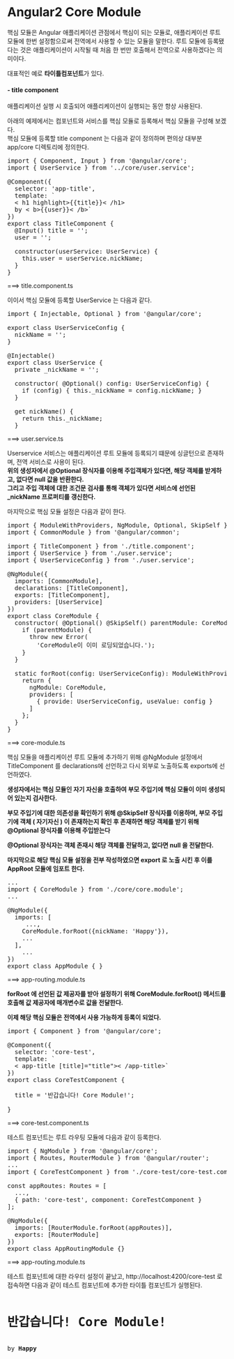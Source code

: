 Angular2 Core Module
====
핵심 모듈은 Angular 애플리케이션 관점에서 핵심이 되는 모듈로, 애플리케이션 루트 모듈에 한번 설정함으로써 전역에서 사용할 수 있는 모듈을 말한다. 루트 모듈에 등록됐다는 것은 애플리케이션이 시작될 때 처음 한 번만 호출해서 전역으로 사용하겠다는 의미이다.

대표적인 예로 **타이틀컴포넌트**가 있다.

#### - title component
애플리케이션 실행 시 호출되어 애플리케이션이 실행되는 동안 항상 사용된다.

아래의 예제에서는 컴포넌트와 서비스를 핵심 모듈로 등록해서 핵심 모듈을 구성해 보겠다.<br>
핵심 모듈에 등록할 title component 는 다음과 같이 정의하며 편의상 대부분 app/core 디렉토리에 정의한다.

<pre>
import { Component, Input } from '@angular/core';
import { UserService } from '../core/user.service';

@Component({
  selector: 'app-title',
  template: `
  < h1 highlight>{{title}}< /h1>
  by < b>{{user}}< /b>`
})
export class TitleComponent {
  @Input() title = '';
  user = '';

  constructor(userService: UserService) {
    this.user = userService.nickName;
  }
}
</pre>

===> title.component.ts

이이서 핵심 모듈에 등록할 UserService 는 다음과 같다.

<pre>
import { Injectable, Optional } from '@angular/core';

export class UserServiceConfig {
  nickName = '';
}

@Injectable()
export class UserService {
  private _nickName = '';

  constructor( @Optional() config: UserServiceConfig) {
    if (config) { this._nickName = config.nickName; }
  }

  get nickName() {
    return this._nickName;
  }
</pre>

===> user.service.ts

Userservice 서비스는 애플리케이션 루트 모듈에 등록되기 떄문에 싱글턴으로 존재하며, 전역 서비스로 사용이 된다.<br>
**위의 생성자에서 @Optional 장식자를 이용해 주입객체가 있다면, 해당 객체를 받게하고, 없다면 null 값을 반환한다.**<br>
**그리고 주입 객체에 대한 조건문 검사를 통해 객체가 있다면 서비스에 선언된 _nickName 프로퍼티를 갱신한다.**


마지막으로 핵심 모듈 설정은 다음과 같이 한다.

<pre>
import { ModuleWithProviders, NgModule, Optional, SkipSelf } from '@angular/core';
import { CommonModule } from '@angular/common';

import { TitleComponent } from './title.component';
import { UserService } from './user.service';
import { UserServiceConfig } from './user.service';

@NgModule({
  imports: [CommonModule],
  declarations: [TitleComponent],
  exports: [TitleComponent],
  providers: [UserService]
})
export class CoreModule {
  constructor( @Optional() @SkipSelf() parentModule: CoreModule) {
    if (parentModule) {
      throw new Error(
        'CoreModule이 이미 로딩되었습니다.');
    }
  }

  static forRoot(config: UserServiceConfig): ModuleWithProviders {
    return {
      ngModule: CoreModule,
      providers: [
        { provide: UserServiceConfig, useValue: config }
      ]
    };
  }
}
</pre>

===> core-module.ts

핵심 모듈을 애플리케이션 루트 모듈에 추가하기 위해 @NgModule 설정에서 TitleComponent 를 declarations에 선언하고 다시 외부로 노출하도록 exports에 선언하였다.

**생성자에서는 핵심 모듈인 자기 자신을 호출하여 부모 주입기에 핵심 모듈이 이미 생성되어 있는지 검사한다.**

**부모 주입기에 대한 의존성을 확인하기 위해 @SkipSelf 장식자를 이용하며, 부모 주입기에 객체 ( 자기자신 ) 이 존재하는지 확인 후 존재하면 해당 객체를 받기 위해 @Optional 장식자를 이용해 주입받는다**

**@Optional 장식자는 객체 존재시 해당 객체를 전달하고, 없다면 null 을 전달한다.**

**마지막으로 해당 핵심 모듈 설정을 전부 작성하였으면 export 로 노출 시킨 후 이를 AppRoot 모듈에 임포트 한다.**

<pre>
...
import { CoreModule } from './core/core.module';
...

@NgModule({
  imports: [
	 ...,
    CoreModule.forRoot({nickName: 'Happy'}),
    ...
  ],
	...
})
export class AppModule { }
</pre>

===> app-routing.module.ts

**forRoot 에 선언된 값 제공자를 받아 설정하기 위해 CoreModule.forRoot() 메서드를 호출해 값 제공자에 매개변수로 값을 전달한다.**

**이제 해당 핵심 모듈은 전역에서 사용 가능하게 등록이 되었다.**

<pre>
import { Component } from '@angular/core';

@Component({
  selector: 'core-test',
  template: `
  < app-title [title]="title">< /app-title>`
})
export class CoreTestComponent {

  title = '반갑습니다! Core Module!';

}
</pre>

===> core-test.component.ts

테스트 컴포넌트는 루트 라우팅 모듈에 다음과 같이 등록한다.

<pre>
import { NgModule } from '@angular/core';
import { Routes, RouterModule } from '@angular/router';
...
import { CoreTestComponent } from './core-test/core-test.component';

const appRoutes: Routes = [
  ...,
  { path: 'core-test', component: CoreTestComponent }
];

@NgModule({
  imports: [RouterModule.forRoot(appRoutes)],
  exports: [RouterModule]
})
export class AppRoutingModule {}
</pre>

===> app-routing.module.ts

테스트 컴포넌트에 대한 라우터 설정이 끝났고, http://localhost:4200/core-test 로 접속하면 다음과 같이 테스트 컴포넌트에 추가한 타이틀 컴포넌트가 실행된다.

<pre>
<h1 highlight>반갑습니다! Core Module!</h1>
by <b>Happy</b>
</pre>
